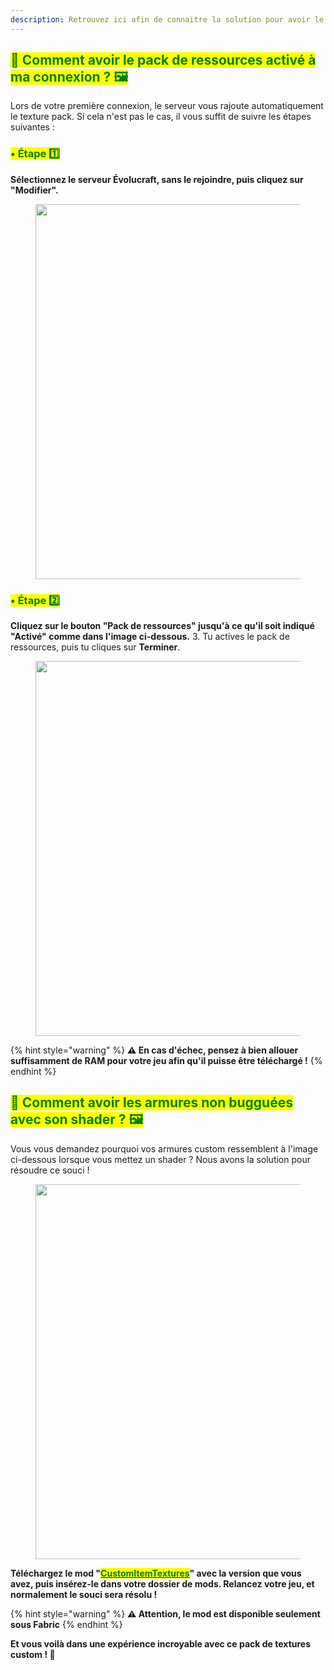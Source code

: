 ```yaml
---
description: Retrouvez ici afin de connaitre la solution pour avoir le pack de ressource du serveur même avec un shaderpack !
---
```


## <mark style="color:green;">💠 Comment avoir le pack de ressources activé à ma connexion ? 🖼️</mark>

Lors de votre première connexion, le serveur vous rajoute automatiquement le texture pack. Si cela n'est pas le cas, il vous suffit de suivre les étapes suivantes :

### <mark style="color:green;">• Étape 1️⃣</mark>
**Sélectionnez le serveur Évolucraft, sans le rejoindre, puis cliquez sur "Modifier".**
<figure><img src="../../.gitbook/assets/Tuto_Et_Astuce/Tuto_Modifier.png" alt="" width="600"></figure>

### <mark style="color:green;">• Étape 2️⃣</mark>
**Cliquez sur le bouton "Pack de ressources" jusqu'à ce qu'il soit indiqué "Activé" comme dans l'image ci-dessous.**
3.<span style="align-items:center;"> Tu actives le pack de ressources, puis tu cliques sur **Terminer**.
<figure><img src="../../.gitbook/assets/Tuto_Et_Astuce/Tuto_PackEnable.png" alt="" width="600"></figure>

{% hint style="warning" %}
**⚠️ En cas d'échec, pensez à bien allouer suffisamment de RAM pour votre jeu afin qu'il puisse être téléchargé !**
{% endhint %}

## <mark style="color:green;">💠 Comment avoir les armures non bugguées avec son shader ? 🖼️</mark>

Vous vous demandez pourquoi vos armures custom ressemblent à l'image ci-dessous lorsque vous mettez un shader ? Nous avons la solution pour résoudre ce souci !
<figure><img src="../../.gitbook/assets/Tuto_Et_Astuce/Tuto_ArmureBug.png" alt="" width="600"></figure>

**Téléchargez le mod "[<mark style="color:green;">CustomItemTextures</mark>](https://modrinth.com/mod/cit-resewn/versions)" avec la version que vous avez, puis insérez-le dans votre dossier de mods. Relancez votre jeu, et normalement le souci sera résolu !**

{% hint style="warning" %}
**⚠️ Attention, le mod est disponible seulement sous Fabric**
{% endhint %}

**Et vous voilà dans une expérience incroyable avec ce pack de textures custom ! 🥳**
